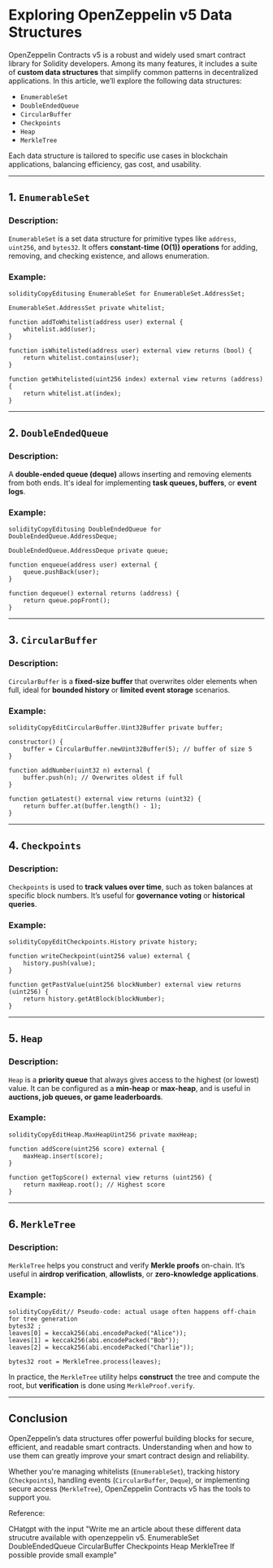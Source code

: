 # Exploring OpenZeppelin v5 Data Structures

OpenZeppelin Contracts v5 is a robust and widely used smart contract library for Solidity developers. Among its many features, it includes a suite of **custom data structures** that simplify common patterns in decentralized applications. In this article, we’ll explore the following data structures:

- `EnumerableSet`
- `DoubleEndedQueue`
- `CircularBuffer`
- `Checkpoints`
- `Heap`
- `MerkleTree`

Each data structure is tailored to specific use cases in blockchain applications, balancing efficiency, gas cost, and usability.

------

## 1. `EnumerableSet`

### Description:

`EnumerableSet` is a set data structure for primitive types like `address`, `uint256`, and `bytes32`. It offers **constant-time (O(1)) operations** for adding, removing, and checking existence, and allows enumeration.

### Example:

```
solidityCopyEditusing EnumerableSet for EnumerableSet.AddressSet;

EnumerableSet.AddressSet private whitelist;

function addToWhitelist(address user) external {
    whitelist.add(user);
}

function isWhitelisted(address user) external view returns (bool) {
    return whitelist.contains(user);
}

function getWhitelisted(uint256 index) external view returns (address) {
    return whitelist.at(index);
}
```

------

## 2. `DoubleEndedQueue`

### Description:

A **double-ended queue (deque)** allows inserting and removing elements from both ends. It's ideal for implementing **task queues, buffers**, or **event logs**.

### Example:

```
solidityCopyEditusing DoubleEndedQueue for DoubleEndedQueue.AddressDeque;

DoubleEndedQueue.AddressDeque private queue;

function enqueue(address user) external {
    queue.pushBack(user);
}

function dequeue() external returns (address) {
    return queue.popFront();
}
```

------

## 3. `CircularBuffer`

### Description:

`CircularBuffer` is a **fixed-size buffer** that overwrites older elements when full, ideal for **bounded history** or **limited event storage** scenarios.

### Example:

```
solidityCopyEditCircularBuffer.Uint32Buffer private buffer;

constructor() {
    buffer = CircularBuffer.newUint32Buffer(5); // buffer of size 5
}

function addNumber(uint32 n) external {
    buffer.push(n); // Overwrites oldest if full
}

function getLatest() external view returns (uint32) {
    return buffer.at(buffer.length() - 1);
}
```

------

## 4. `Checkpoints`

### Description:

`Checkpoints` is used to **track values over time**, such as token balances at specific block numbers. It’s useful for **governance voting** or **historical queries**.

### Example:

```
solidityCopyEditCheckpoints.History private history;

function writeCheckpoint(uint256 value) external {
    history.push(value);
}

function getPastValue(uint256 blockNumber) external view returns (uint256) {
    return history.getAtBlock(blockNumber);
}
```

------

## 5. `Heap`

### Description:

`Heap` is a **priority queue** that always gives access to the highest (or lowest) value. It can be configured as a **min-heap** or **max-heap**, and is useful in **auctions, job queues, or game leaderboards**.

### Example:

```
solidityCopyEditHeap.MaxHeapUint256 private maxHeap;

function addScore(uint256 score) external {
    maxHeap.insert(score);
}

function getTopScore() external view returns (uint256) {
    return maxHeap.root(); // Highest score
}
```

------

## 6. `MerkleTree`

### Description:

`MerkleTree` helps you construct and verify **Merkle proofs** on-chain. It’s useful in **airdrop verification**, **allowlists**, or **zero-knowledge applications**.

### Example:

```
solidityCopyEdit// Pseudo-code: actual usage often happens off-chain for tree generation
bytes32 ;
leaves[0] = keccak256(abi.encodePacked("Alice"));
leaves[1] = keccak256(abi.encodePacked("Bob"));
leaves[2] = keccak256(abi.encodePacked("Charlie"));

bytes32 root = MerkleTree.process(leaves);
```

In practice, the `MerkleTree` utility helps **construct** the tree and compute the root, but **verification** is done using `MerkleProof.verify`.

------

## Conclusion

OpenZeppelin’s data structures offer powerful building blocks for secure, efficient, and readable smart contracts. Understanding when and how to use them can greatly improve your smart contract design and reliability.

Whether you're managing whitelists (`EnumerableSet`), tracking history (`Checkpoints`), handling events (`CircularBuffer`, `Deque`), or implementing secure access (`MerkleTree`), OpenZeppelin Contracts v5 has the tools to support you.



Reference:

CHatgpt with the input "Write me an article about these different data strucutre available with openzeppelin v5. EnumerableSet DoubleEndedQueue CircularBuffer Checkpoints Heap MerkleTree If possible provide small example"